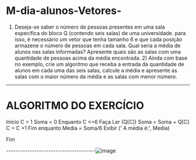 # M-dia-alunos-Vetores-
1) Deseja-se saber o número de pessoas presentes em uma sala específica do bloco Q (contendo seis salas) de uma universidade. para isso, é necessário um vetor que tenha tamanho 6 e que cada posição armazene o número de pessoas em cada sala. Qual seria a média de alunos nas salas informadas? Apresente quais são as salas com uma quantidade de pessoas acima da média encontrada.   2) Ainda com base no exemplo, crie um algoritmo que receba a entrada da quantidade de alunos em cada uma das seis salas, calcule a média e apresente as salas com o maior número da média e as salas com menor número.
------------------------------------------------------
# ALGORITMO DO EXERCÍCIO

Início
C = 1
Soma = 0
Enquanto C <=6 Faça
Ler (Q[C])
Soma = Soma + Q[C]
C = C +1
Fim enquanto
Media = Soma/6
Exibir (' A média é:', Media)
    
Fim


--------------------------------------![image](https://user-images.githubusercontent.com/103973512/173477244-5337641f-fe77-4be9-a77d-606a6abbb7d0.png)
